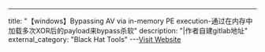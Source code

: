 ---
title: "【windows】Bypassing AV via in-memory PE execution-通过在内存中加载多次XOR后的payload来bypass杀软"
description: "|作者自建gitlab地址"
external_category: "Black Hat Tools"
---[Visit Website](https://blog.dylan.codes/bypassing-av-via/)

